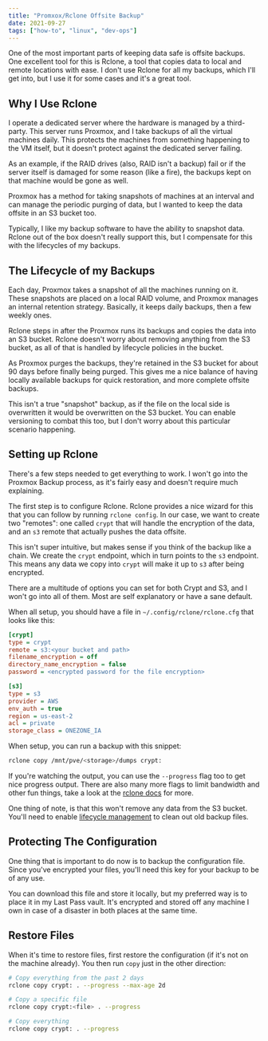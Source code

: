 ```yaml
---
title: "Promxox/Rclone Offsite Backup"
date: 2021-09-27
tags: ["how-to", "linux", "dev-ops"]
---
```


One of the most important parts of keeping data safe is offsite backups.  One
excellent tool for this is Rclone, a tool that copies data to local and remote
locations with ease.  I don't use Rclone for all my backups, which I'll get
into, but I use it for some cases and it's a great tool.

## Why I Use Rclone

I operate a dedicated server where the hardware is managed by a third-party.
This server runs Proxmox, and I take backups of all the virtual machines daily.
This protects the machines from something happening to the VM itself, but it
doesn't protect against the dedicated server failing.

As an example, if the RAID drives (also, RAID isn't a backup) fail or if the
server itself is damaged for some reason (like a fire), the backups kept on that
machine would be gone as well.

Proxmox has a method for taking snapshots of machines at an interval and can
manage the periodic purging of data, but I wanted to keep the data offsite in an
S3 bucket too.

Typically, I like my backup software to have the ability to snapshot data.
Rclone out of the box doesn't really support this, but I compensate for this
with the lifecycles of my backups.

## The Lifecycle of my Backups

Each day, Proxmox takes a snapshot of all the machines running on it.  These
snapshots are placed on a local RAID volume, and Proxmox manages an internal
retention strategy.  Basically, it keeps daily backups, then a few weekly ones.

Rclone steps in after the Proxmox runs its backups and copies the data into an
S3 bucket.  Rclone doesn't worry about removing anything from the S3 bucket, as
all of that is handled by lifecycle policies in the bucket.

As Proxmox purges the backups, they're retained in the S3 bucket for about 90
days before finally being purged.  This gives me a nice balance of having
locally available backups for quick restoration, and more complete offsite
backups.

This isn't a true "snapshot" backup, as if the file on the local side is
overwritten it would be overwritten on the S3 bucket.  You can enable versioning
to combat this too, but I don't worry about this particular scenario happening.

## Setting up Rclone

There's a few steps needed to get everything to work.  I won't go into the
Proxmox Backup process, as it's fairly easy and doesn't require much explaining.

The first step is to configure Rclone.  Rclone provides a nice wizard for this
that you can follow by running `rclone config`.  In our case, we want to create
two "remotes": one called `crypt` that will handle the encryption of the data,
and an `s3` remote that actually pushes the data offsite.

This isn't super intuitive, but makes sense if you think of the backup like a
chain.  We create the `crypt` endpoint, which in turn points to the `s3`
endpoint.  This means any data we copy into `crypt` will make it up to `s3`
after being encrypted.

There are a multitude of options you can set for both Crypt and S3, and I won't
go into all of them.  Most are self explanatory or have a sane default.

When all setup, you should have a file in `~/.config/rclone/rclone.cfg` that
looks like this:

```cfg
[crypt]
type = crypt
remote = s3:<your bucket and path>
filename_encryption = off
directory_name_encryption = false
password = <encrypted password for the file encryption>

[s3]
type = s3
provider = AWS
env_auth = true
region = us-east-2
acl = private
storage_class = ONEZONE_IA
```

When setup, you can run a backup with this snippet:

```bash
rclone copy /mnt/pve/<storage>/dumps crypt:
```

If you're watching the output, you can use the `--progress` flag too to get nice
progress output.  There are also many more flags to limit bandwidth and other
fun things, take a look at the [rclone
docs](https://rclone.org/commands/rclone_copy/) for more.

One thing of note, is that this won't remove any data from the S3 bucket.
You'll need to enable [lifecycle
management](https://docs.aws.amazon.com/AmazonS3/latest/userguide/object-lifecycle-mgmt.html)
to clean out old backup files.

## Protecting The Configuration

One thing that is important to do now is to backup the configuration file.
Since you've encrypted your files, you'll need this key for your backup to be of
any use.

You can download this file and store it locally, but my preferred way is to
place it in my Last Pass vault.  It's encrypted and stored off any machine I own
in case of a disaster in both places at the same time.

## Restore Files

When it's time to restore files, first restore the configuration (if it's not on
the machine already).  You then run `copy` just in the other direction:

```bash
# Copy everything from the past 2 days
rclone copy crypt: . --progress --max-age 2d

# Copy a specific file
rclone copy crypt:<file> . --progress

# Copy everything
rclone copy crypt: . --progress
```
